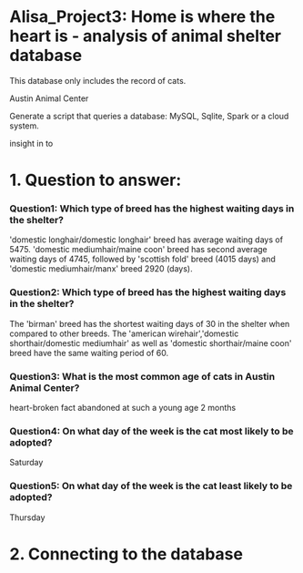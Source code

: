 # Alisa_Project3: Home is where the heart is - analysis of animal shelter database

This database only includes the record of cats.


Austin Animal Center


Generate a script that queries a database: MySQL, Sqlite, Spark or a cloud system. 

insight in to 

# 1. Question to answer: 

### Question1: Which type of breed has the highest waiting days in the shelter?
'domestic longhair/domestic longhair' breed has average waiting days of 5475.
'domestic mediumhair/maine coon' breed has second average waiting days of 4745, followed by 'scottish fold' breed (4015 days) and 'domestic mediumhair/manx' breed 2920 (days). 


### Question2: Which type of breed has the highest waiting days in the shelter?
The 'birman' breed has the shortest waiting days of 30 in the shelter when compared to other breeds. The 'american wirehair','domestic shorthair/domestic mediumhair' as well as 'domestic shorthair/maine coon' breed have the same waiting period of 60. 

### Question3: What is the most common age of cats in Austin Animal Center?
heart-broken fact
abandoned at such a young age
2 months

### Question4: On what day of the week is the cat most likely to be adopted?

Saturday

### Question5: On what day of the week is the cat least likely to be adopted?
Thursday


# 2. Connecting to the database


